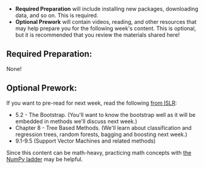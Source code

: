 - **Required Preparation** will include installing new packages, downloading data, and so on. This is required.
- **Optional Prework** will contain videos, reading, and other resources that may help prepare you for the following week's content. This is optional, but it is recommended that you review the materials shared here!

## Required Preparation:

None!

## Optional Prework:
If you want to pre-read for next week, read the following [from ISLR](http://faculty.marshall.usc.edu/gareth-james/ISL/ISLR%20Seventh%20Printing.pdf):
- 5.2 - The Bootstrap. (You'll want to know the bootstrap well as it will be embedded in methods we'll discuss next week.)
- Chapter 8 - Tree Based Methods. (We'll learn about classification and regression trees, random forests, bagging and boosting next week.)
- 9.1-9.5 (Support Vector Machines and related methods)

Since this content can be math-heavy, practicing math concepts with [the NumPy ladder](./6.02-lab-numpy-ladder-challenge-main) may be helpful.
